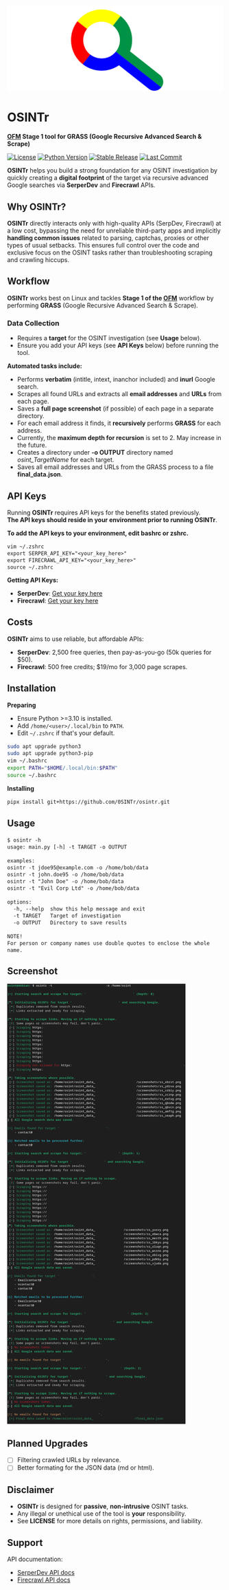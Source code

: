 ![osintr](osintr/docs/osintr.png)
# OSINTr
**[OFM](https://github.com/0SINTr/ofm) Stage 1 tool for GRASS (Google Recursive Advanced Search & Scrape)**

[![License](https://img.shields.io/badge/license-MIT-blue.svg)](https://raw.githubusercontent.com/0SINTr/osintr/master/LICENSE)
[![Python Version](https://img.shields.io/badge/python-3.10+-green)](https://www.python.org)
[![Stable Release](https://img.shields.io/badge/version-0.1.0-blue.svg)](https://github.com/0SINTr/osintr/releases/tag/v0.1.0)
[![Last Commit](https://img.shields.io/github/last-commit/0SINTr/osintr)](https://github.com/0SINTr/osintr/commits/main)

**OSINTr** helps you build a strong foundation for any OSINT investigation by quickly creating a **digital footprint** of the target via recursive advanced Google searches via **SerperDev** and **Firecrawl** APIs.

## Why OSINTr?

**OSINTr** directly interacts only with high-quality APIs (SerpDev, Firecrawl) at a low cost, bypassing the need for unreliable third-party apps and implicitly **handling common issues** related to parsing, captchas, proxies or other types of usual setbacks. This ensures full control over the code and exclusive focus on the OSINT tasks rather than troubleshooting scraping and crawling hiccups.

## Workflow

**OSINTr** works best on Linux and tackles **Stage 1 of the [OFM](https://github.com/0SINTr/ofm)** workflow by performing **GRASS** (Google Recursive Advanced Search & Scrape).

### Data Collection

- Requires a **target** for the OSINT investigation (see **Usage** below).   
- Ensure you add your API keys (see **API Keys** below) before running the tool.

**Automated tasks include:**
- Performs **verbatim** (intitle, intext, inanchor included) and **inurl** Google search.
- Scrapes all found URLs and extracts all **email addresses** and **URLs** from each page.
- Saves a **full page screenshot** (if possible) of each page in a separate directory.
- For each email address it finds, it **recursively** performs **GRASS** for each address.
- Currently, the **maximum depth for recursion** is set to 2. May increase in the future.
- Creates a directory under **-o OUTPUT** directory named *osint_TargetName* for each target.
- Saves all email addresses and URLs from the GRASS process to a file **final_data.json**.

## API Keys

Running **OSINTr** requires API keys for the benefits stated previously.\
**The API keys should reside in your environment prior to running OSINTr**.

**To add the API keys to your environment, edit bashrc or zshrc.**
```plaintext
vim ~/.zshrc
export SERPER_API_KEY="<your_key_here>"
export FIRECRAWL_API_KEY="<your_key_here>"
source ~/.zshrc
```

**Getting API Keys:**

- **SerperDev**: [Get your key here](https://serper.dev/)
- **Firecrawl**: [Get your key here](https://www.firecrawl.dev/)

## Costs

**OSINTr** aims to use reliable, but affordable APIs:

- **SerperDev**: 2,500 free queries, then pay-as-you-go (50k queries for $50).
- **Firecrawl**: 500 free credits; $19/mo for 3,000 page scrapes. 

## Installation

**Preparing**
- Ensure Python >=3.10 is installed.
- Add `/home/<user>/.local/bin` to `PATH`.
- Edit `~/.zshrc` if that's your default.

```bash
sudo apt upgrade python3
sudo apt upgrade python3-pip
vim ~/.bashrc
export PATH="$HOME/.local/bin:$PATH"
source ~/.bashrc
```

**Installing**
```bash
pipx install git+https://github.com/0SINTr/osintr.git
```

## Usage

```console
$ osintr -h
usage: main.py [-h] -t TARGET -o OUTPUT

examples:
osintr -t jdoe95@example.com -o /home/bob/data
osintr -t john.doe95 -o /home/bob/data
osintr -t "John Doe" -o /home/bob/data
osintr -t "Evil Corp Ltd" -o /home/bob/data

options:
  -h, --help  show this help message and exit
  -t TARGET   Target of investigation
  -o OUTPUT   Directory to save results

NOTE!
For person or company names use double quotes to enclose the whole name.
```

## Screenshot

![osintr_example](osintr/docs/example.png)

## Planned Upgrades

- [ ] Filtering crawled URLs by relevance.
- [ ] Better formating for the JSON data (md or html).

## Disclaimer

- **OSINTr** is designed for **passive**, **non-intrusive** OSINT tasks.
- Any illegal or unethical use of the tool is **your** responsibility.
- See **LICENSE** for more details on rights, permissions, and liability.

## Support

API documentation:

- [SerperDev API docs](https://serper.dev/)
- [Firecrawl API docs](https://docs.firecrawl.dev/introduction)